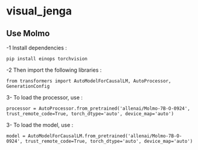 # visual_jenga

## Use Molmo

-1 Install dependencies : 

`pip install einops torchvision`

-2 Then import the following libraries : 

`from transformers import AutoModelForCausalLM, AutoProcessor, GenerationConfig`

3- To load the processor, use :

`processor = AutoProcessor.from_pretrained('allenai/Molmo-7B-O-0924', trust_remote_code=True, torch_dtype='auto', device_map='auto')`

3- To load the model, use :

`model = AutoModelForCausalLM.from_pretrained('allenai/Molmo-7B-O-0924', trust_remote_code=True, torch_dtype='auto', device_map='auto')`
